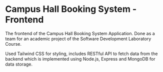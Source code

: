 # Campus Hall Booking System - Frontend

The frontend of the Campus Hall Booking System Application. Done as a team for an academic project of the Software Development Laboratory Course. 

Used Tailwind CSS for styling, includes RESTful API to fetch data from the backend which is implemented using Node.js, Express and MongoDB for data storage.
